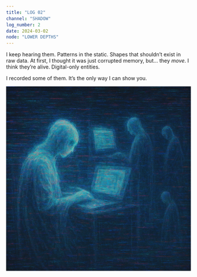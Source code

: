```yaml
---
title: "LOG 02"
channel: "SHADOW"
log_number: 2
date: 2024-03-02
node: "LOWER DEPTHS"
---
```


I keep hearing them. Patterns in the static. Shapes that shouldn’t exist in raw data. At first, I thought it was just corrupted memory, but… they *move*. I think they’re alive. Digital-only entities.

I recorded some of them. It’s the only way I can show you.

<img src="/assets/glitch.png" />